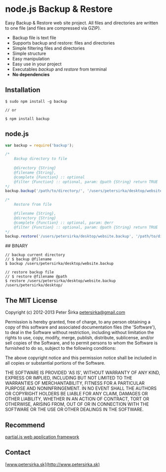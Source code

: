 node.js Backup & Restore
========================

Easy Backup & Restore web site project. All files and directories are written to one file (and files are compressed via GZIP).

* Backup file is text file
* Supports backup and restore: files and directories
* Simple filtering files and directories
* Simple structure
* Easy manipulation
* Easy use in your project
* Executables *backup* and *restore* from terminal
* __No dependencies__

## Installation

```
$ sudo npm install -g backup

// or

$ npm install backup
```

## node.js

```js
var backup = require('backup');

/*
	Backup directory to file
	
	@directory {String}
	@filename {String},
	@complete {Function} :: optional
	@filter {Function} :: optional, param: @path {String} return TRUE | FALSE, if FALSE file or directory will skipped
*/
backup.backup('/path/to/directory/', '/users/petersirka/desktop/website.backup');

/*
	Restore from file

	@filename {String},
	@directory {String}
	@complete {Function} :: optional, param: @err 
	@filter {Function} :: optional, param: @path {String} return TRUE | FALSE, if FALSE file or directory will skipped
*/
backup.restore('/users/petersirka/desktop/website.backup', '/path/to/directory/');
```

## BINARY

```
// backup current directory
// $ backup @filename
$ backup /users/petersirka/desktop/website.backup

// restore backup file
// $ restore @filename @path
$ restore /users/petersirka/desktop/website.backup /users/petersirka/desktop/
```

## The MIT License

Copyright (c) 2012-2013 Peter Širka <petersirka@gmail.com>

Permission is hereby granted, free of charge, to any person obtaining a copy of this software and associated documentation files (the 'Software'), to deal in the Software without restriction, including without limitation the rights to use, copy, modify, merge, publish, distribute, sublicense, and/or sell copies of the Software, and to permit persons to whom the Software is furnished to do so, subject to the following conditions:

The above copyright notice and this permission notice shall be included in all copies or substantial portions of the Software.

THE SOFTWARE IS PROVIDED 'AS IS', WITHOUT WARRANTY OF ANY KIND, EXPRESS OR IMPLIED, INCLUDING BUT NOT LIMITED TO THE WARRANTIES OF MERCHANTABILITY, FITNESS FOR A PARTICULAR PURPOSE AND NONINFRINGEMENT. IN NO EVENT SHALL THE AUTHORS OR COPYRIGHT HOLDERS BE LIABLE FOR ANY CLAIM, DAMAGES OR OTHER LIABILITY, WHETHER IN AN ACTION OF CONTRACT, TORT OR OTHERWISE, ARISING FROM, OUT OF OR IN CONNECTION WITH THE SOFTWARE OR THE USE OR OTHER DEALINGS IN THE SOFTWARE.

## Recommend

[partial.js web application framework](https://github.com/petersirka/partial.js)

## Contact

[www.petersirka.sk](http://www.petersirka.sk)